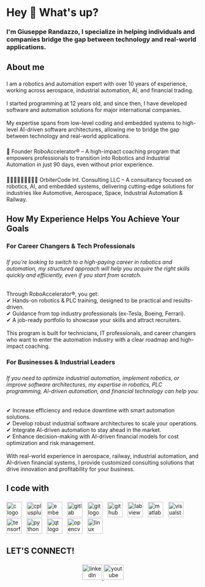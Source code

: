 <h1 align="left">Hey 👋 What's up?</h1>

###

<h3 align="left">I'm Giuseppe Randazzo, I specialize in helping individuals and companies bridge the gap between technology and real-world applications.</h3>

###

<h4 align="left"></h4>

###

<h2 align="left">About me</h2>

###

<p align="left">I am a robotics and automation expert with over 10 years of experience, working across aerospace, industrial automation, AI, and financial trading. <br><br>I started programming at 12 years old, and since then, I have developed software and automation solutions for major international companies. <br><br>My expertise spans from low-level coding and embedded systems to high-level AI-driven software architectures, allowing me to bridge the gap between technology and real-world applications.</p>

###

<p align="left">🤖 Founder RoboAccelerator® – A high-impact coaching program that empowers professionals to transition into Robotics and Industrial Automation in just 90 days, even without prior experience.</p>

###

<p align="left">👨🏻‍💻👨🏻‍💻👨🏻‍💻 OrbiterCode Int. Consulting LLC – A consultancy focused on robotics, AI, and embedded systems, delivering cutting-edge solutions for industries like Automotive, Aerospace, Space, Industrial Automation & Railway.</p>

###

<h2 align="left">How My Experience Helps You Achieve Your Goals</h2>

###

<h3 align="left">For Career Changers & Tech Professionals</h3>

###

<h6 align="left">If you’re looking to switch to a high-paying career in robotics and automation, my structured approach will help you acquire the right skills quickly and efficiently, even if you start from scratch.</h6>

###

<p align="left">Through RoboAccelerator®, you get:<br>✔ Hands-on robotics & PLC training, designed to be practical and results-driven.<br>✔ Guidance from top industry professionals (ex-Tesla, Boeing, Ferrari).<br>✔ A job-ready portfolio to showcase your skills and attract recruiters.<br><br>This program is built for technicians, IT professionals, and career changers who want to enter the automation industry with a clear roadmap and high-impact coaching.</p>

###

<h3 align="left">For Businesses & Industrial Leaders</h3>

###

<h6 align="left">If you need to optimize industrial automation, implement robotics, or improve software architectures, my expertise in robotics, PLC programming, AI-driven automation, and financial technology can help you:</h6>

###

<p align="left">✔ Increase efficiency and reduce downtime with smart automation solutions.<br>✔ Develop robust industrial software architectures to scale your operations.<br>✔ Integrate AI-driven automation to stay ahead in the market.<br>✔ Enhance decision-making with AI-driven financial models for cost optimization and risk management.<br><br>With real-world experience in aerospace, railway, industrial automation, and AI-driven financial systems, I provide customized consulting solutions that drive innovation and profitability for your business.</p>

###

<h2 align="left">I code with</h2>

###

<div align="left">
  <img src="https://cdn.jsdelivr.net/gh/devicons/devicon/icons/c/c-original.svg" height="40" alt="c logo"  />
  <img width="5" />
  <img src="https://cdn.jsdelivr.net/gh/devicons/devicon/icons/cplusplus/cplusplus-original.svg" height="40" alt="cplusplus logo"  />
  <img width="5" />
  <img src="https://cdn.jsdelivr.net/gh/devicons/devicon/icons/embeddedc/embeddedc-original.svg" height="40" alt="embeddedc logo"  />
  <img width="5" />
  <img src="https://cdn.jsdelivr.net/gh/devicons/devicon/icons/gitlab/gitlab-original.svg" height="40" alt="gitlab logo"  />
  <img width="5" />
  <img src="https://cdn.jsdelivr.net/gh/devicons/devicon/icons/git/git-original.svg" height="40" alt="git logo"  />
  <img width="5" />
  <img src="https://cdn.jsdelivr.net/gh/devicons/devicon/icons/github/github-original.svg" height="40" alt="github logo"  />
  <img width="5" />
  <img src="https://cdn.jsdelivr.net/gh/devicons/devicon/icons/labview/labview-original.svg" height="40" alt="labview logo"  />
  <img width="5" />
  <img src="https://cdn.jsdelivr.net/gh/devicons/devicon/icons/matlab/matlab-original.svg" height="40" alt="matlab logo"  />
  <img width="5" />
  <img src="https://cdn.jsdelivr.net/gh/devicons/devicon/icons/visualstudio/visualstudio-plain.svg" height="40" alt="visualstudio logo"  />
  <img width="5" />
  <img src="https://cdn.jsdelivr.net/gh/devicons/devicon/icons/tensorflow/tensorflow-original.svg" height="40" alt="tensorflow logo"  />
  <img width="5" />
  <img src="https://cdn.jsdelivr.net/gh/devicons/devicon/icons/python/python-original.svg" height="40" alt="python logo"  />
  <img width="5" />
  <img src="https://cdn.jsdelivr.net/gh/devicons/devicon/icons/qt/qt-original.svg" height="40" alt="qt logo"  />
  <img width="5" />
  <img src="https://cdn.jsdelivr.net/gh/devicons/devicon/icons/opencv/opencv-original.svg" height="40" alt="opencv logo"  />
  <img width="5" />
  <img src="https://cdn.jsdelivr.net/gh/devicons/devicon/icons/linux/linux-original.svg" height="40" alt="linux logo"  />
</div>

###

<h2 align="left">LET'S CONNECT!</h2>

###

<div align="center">
  <a href="https://www.linkedin.com/in/giusepperandazzo91" target="_blank">
    <img src="https://raw.githubusercontent.com/maurodesouza/profile-readme-generator/master/src/assets/icons/social/linkedin/default.svg" width="52" height="40" alt="linkedin logo"  />
  </a>
  <a href="https://www.youtube.com/@giusepperandazzo91" target="_blank">
    <img src="https://raw.githubusercontent.com/maurodesouza/profile-readme-generator/master/src/assets/icons/social/youtube/default.svg" width="52" height="40" alt="youtube logo"  />
  </a>
</div>

###
